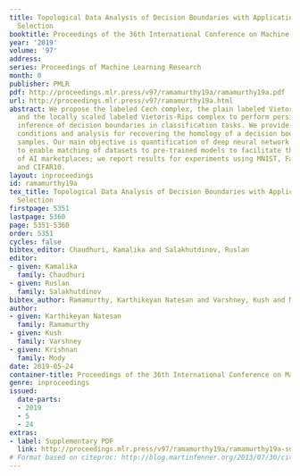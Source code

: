```yaml
---
title: Topological Data Analysis of Decision Boundaries with Application to Model
  Selection
booktitle: Proceedings of the 36th International Conference on Machine Learning
year: '2019'
volume: '97'
address: 
series: Proceedings of Machine Learning Research
month: 0
publisher: PMLR
pdf: http://proceedings.mlr.press/v97/ramamurthy19a/ramamurthy19a.pdf
url: http://proceedings.mlr.press/v97/ramamurthy19a.html
abstract: We propose the labeled Cech complex, the plain labeled Vietoris-Rips complex,
  and the locally scaled labeled Vietoris-Rips complex to perform persistent homology
  inference of decision boundaries in classification tasks. We provide theoretical
  conditions and analysis for recovering the homology of a decision boundary from
  samples. Our main objective is quantification of deep neural network complexity
  to enable matching of datasets to pre-trained models to facilitate the functioning
  of AI marketplaces; we report results for experiments using MNIST, FashionMNIST,
  and CIFAR10.
layout: inproceedings
id: ramamurthy19a
tex_title: Topological Data Analysis of Decision Boundaries with Application to Model
  Selection
firstpage: 5351
lastpage: 5360
page: 5351-5360
order: 5351
cycles: false
bibtex_editor: Chaudhuri, Kamalika and Salakhutdinov, Ruslan
editor:
- given: Kamalika
  family: Chaudhuri
- given: Ruslan
  family: Salakhutdinov
bibtex_author: Ramamurthy, Karthikeyan Natesan and Varshney, Kush and Mody, Krishnan
author:
- given: Karthikeyan Natesan
  family: Ramamurthy
- given: Kush
  family: Varshney
- given: Krishnan
  family: Mody
date: 2019-05-24
container-title: Proceedings of the 36th International Conference on Machine Learning
genre: inproceedings
issued:
  date-parts:
  - 2019
  - 5
  - 24
extras:
- label: Supplementary PDF
  link: http://proceedings.mlr.press/v97/ramamurthy19a/ramamurthy19a-supp.pdf
# Format based on citeproc: http://blog.martinfenner.org/2013/07/30/citeproc-yaml-for-bibliographies/
---
```

